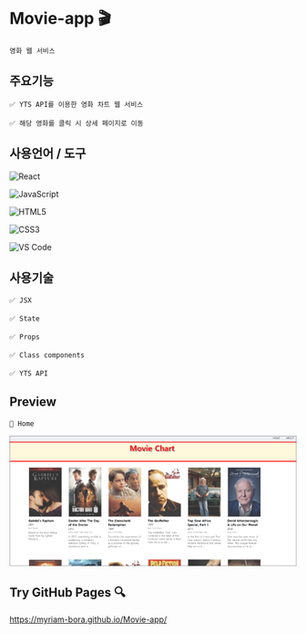 # Movie-app 🎬
    영화 웹 서비스
    
## 주요기능

    ✅ YTS API를 이용한 영화 차트 웹 서비스
    
    ✅ 해당 영화를 클릭 시 상세 페이지로 이동

    
## 사용언어 / 도구

![React](https://img.shields.io/badge/-React-222222?style=flat&logo=React&logoColor=61DAFB)

![JavaScript](https://img.shields.io/badge/-JavaScript-%23F7DF1C?style=flat-square&logo=javascript&logoColor=000000&labelColor=%23F7DF1C&color=%23FFCE5A)

![HTML5](https://img.shields.io/badge/-HTML5-%23E44D27?style=flat-square&logo=html5&logoColor=ffffff)

![CSS3](https://img.shields.io/badge/-CSS3-%231572B6?style=flat-square&logo=css3)

![VS Code](http://img.shields.io/badge/-VS%20Code-007ACC?style=flat-square&logo=visual-studio-code)


## 사용기술

    ✅ JSX
    
    ✅ State
    
    ✅ Props
    
    ✅ Class components
    
    ✅ YTS API

## Preview 

  	🏡 Home 
 
![home](src/screen-shot/movie-app1.PNG)



## Try GitHub Pages  🔍
https://myriam-bora.github.io/Movie-app/

